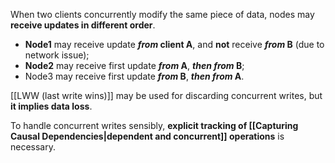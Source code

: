 When two clients concurrently modify the same piece of data, nodes may **receive updates in different order**.
- **Node1** may receive update ***from* client A**, 
  and **not** receive ***from* B** (due to network issue);
- **Node2** may receive first update ***from* A**, ***then from* B**;
- Node3 may receive first update ***from* B**, ***then from* A**.

[[LWW (last write wins)]] may be used for discarding concurrent writes, but **it implies data loss**. 

To handle concurrent writes sensibly, **explicit tracking of [[Capturing Causal Dependencies|dependent and concurrent]] operations** is necessary.
